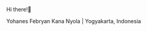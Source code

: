 Hi there!🙌

Yohanes Febryan Kana Nyola | Yogyakarta, Indonesia


<!---
ryankananyola/ryankananyola is a ✨ special ✨ repository because its `README.md` (this file) appears on your GitHub profile.
You can click the Preview link to take a look at your changes.
--->
